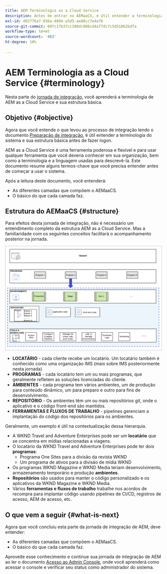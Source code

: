 ```yaml
---
title: AEM Terminologia as a Cloud Service
description: Antes de entrar no AEMaaCS, é útil entender a terminologia do sistema e sua estrutura básica.
exl-id: d02776a7-836a-4894-a5d5-ae88cc7e4e76
source-git-commit: 097c17b37cc308dc906cd4af7dc7c5d51862bdfa
workflow-type: tm+mt
source-wordcount: '463'
ht-degree: 18%

---
```


# AEM Terminologia as a Cloud Service {#terminology}

Nesta parte do [jornada de integração,](overview.md) você aprenderá a terminologia de AEM as a Cloud Service e sua estrutura básica.

## Objetivo {#objective}

Agora que você entende o que levou ao processo de integração lendo o documento [Preparação de integração,](preparation.md) é útil entender a terminologia do sistema e sua estrutura básica antes de fazer logon.

AEM as a Cloud Service é uma ferramenta poderosa e flexível e para usar qualquer ferramenta que você deveria conhecer em sua organização, bem como a terminologia e a linguagem usadas para descrevê-la. Este documento resume alguns termos-chave que você precisa entender antes de começar a usar o sistema.

Após a leitura deste documento, você entenderá:

* As diferentes camadas que compõem o AEMaaCS.
* O básico do que cada camada faz.

## Estrutura do AEMaaCS {#structure}

Para efeitos desta jornada de integração, não é necessário um entendimento completo da estrutura AEM as a Cloud Service. Mas a familiaridade com os seguintes conceitos facilitará o acompanhamento posterior na jornada.

![Estrutura do Cloud Manager](/help/journey-sites/quick-site/assets/cloud-manager-structure.png)

* **LOCATÁRIO** - cada cliente recebe um locatário. Um locatário também é conhecido como uma organização IMS (mais sobre IMS posteriormente nesta jornada)
* **PROGRAMAS** - cada locatário tem um ou mais programas, que geralmente refletem as soluções licenciadas do cliente.
* **AMBIENTES** - cada programa tem vários ambientes, um de produção para conteúdo dinâmico, um para preparo e outro para fins de desenvolvimento.
* **REPOSITÓRIO** - Os ambientes têm um ou mais repositórios git, onde o aplicativo e o código front-end são mantidos.
* **FERRAMENTAS E FLUXOS DE TRABALHO** - pipelines gerenciam a implantação do código dos repositórios para os ambientes.

Geralmente, um exemplo é útil na contextualização dessa hierarquia.

* A WKND Travel and Adventure Enterprises pode ser um **locatário** que se concentra em mídias relacionadas a viagens.
* O locatário da WKND Travel and Adventure Enterprises pode ter dois **programas**:
   * Programa One Sites para a divisão da revista WKND
   * Um programa de ativos para a divisão de mídia WKND
* Os programas WKND Magazine e WKND Media teriam desenvolvimento, armazenamento temporário e produção **ambientes**.
* **Repositórios** são usados para manter o código personalizado e os aplicativos da WKND Magazine e WKND Media.
* Vários **ferramentas e fluxos de trabalho** trabalhe nos acordos de recompra para implantar código usando pipelines de CI/CD, registros de acesso, AEM de acesso, etc.

## O que vem a seguir {#what-is-next}

Agora que você concluiu esta parte da jornada de integração de AEM, deve entender:

* As diferentes camadas que compõem o AEMaaCS.
* O básico do que cada camada faz.

Aproveite esse conhecimento e continue sua jornada de integração de AEM ao ler o documento [Acesso ao Admin Console](admin-console.md), onde você aprenderá como acessar o console e verificar seu status como administrador do sistema.
